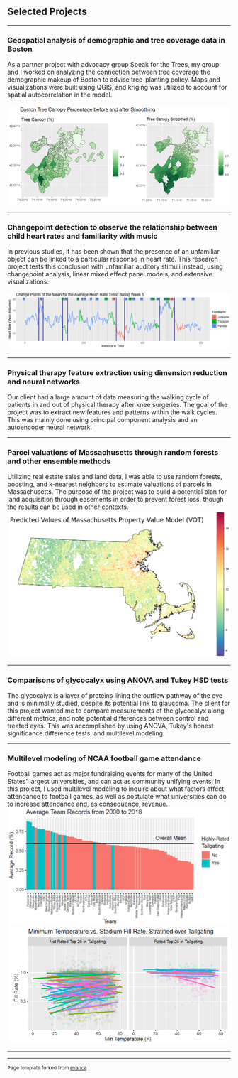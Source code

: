 ## Selected Projects

---

### Geospatial analysis of demographic and tree coverage data in Boston

As a partner project with advocacy group Speak for the Trees, my group and I worked on analyzing the connection between tree coverage the demographic makeup of Boston to advise tree-planting policy. Maps and visualizations were built using QGIS, and kriging was utilized to account for spatial autocorrelation in the model.
<br> <br>
<img src="images/speak4trees.PNG?raw=true"/>

---

### Changepoint detection to observe the relationship between child heart rates and familiarity with music 

In previous studies, it has been shown that the presence of an unfamiliar object
can be linked to a particular response in heart rate. This research project tests this conclusion with unfamiliar auditory stimuli instead, using changepoint analysis, linear mixed effect panel models, and extensive visualizations.  
<br>
<img src="images/musical_HR.PNG?raw=true"/>

---

### Physical therapy feature extraction using dimension reduction and neural networks

Our client had a large amount of data measuring the walking cycle of patients in and out of physical therapy after knee surgeries. The goal of the project was to extract new features and patterns within the walk cycles. This was mainly done using principal component analysis and an autoencoder neural network.

---

### Parcel valuations of Massachusetts through random forests and other ensemble methods

Utilizing real estate sales and land data, I was able to use random forests, boosting, and k-nearest neighbors to estimate valuations of parcels in Massachusetts. The purpose of the project was to build a potential plan for land acquisition through easements in order to prevent forest loss, though the results can be used in other contexts. 
<br>
<img src="images/vot-pred.png?raw=true"/>

---

### Comparisons of glycocalyx using ANOVA and Tukey HSD tests

The glycocalyx is a layer of proteins lining the outflow pathway of the eye and is minimally studied, despite its potential link to glaucoma. The client for this project wanted me to compare measurements of the glycocalyx along different metrics, and note potential differences between control and treated eyes. This was accomplished by using ANOVA, Tukey's honest significance difference tests, and multilevel modeling. 

---

### Multilevel modeling of NCAA football game attendance

Football games act as major fundraising events for many of the United States' largest universities, and can act as community unifying events. In this project, I used multilevel modeling to inquire about what factors affect attendance to football games, as well as postulate what universities can do to increase attendance and, as consequence, revenue. 
<br>
<img src="images/cfb_attendance1a.PNG?raw=true"/>
<br>
<img src="images/cfb_attendance2.PNG?raw=true"/>

---

---
<p style="font-size:11px">Page template forked from <a href="https://github.com/evanca/quick-portfolio">evanca</a></p>
<!-- Remove above link if you don't want to attibute -->
